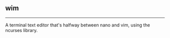 wim
---
---

A terminal text editor that's halfway between nano and vim, using the
ncurses library.
